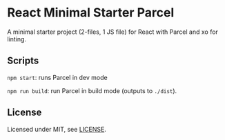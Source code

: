# React Minimal Starter Parcel

A minimal starter project (2-files, 1 JS file) for React with Parcel and xo for linting.

## Scripts

`npm start`: runs Parcel in dev mode

`npm run build`: run Parcel in build mode (outputs to `./dist`).

## License

Licensed under MIT, see [LICENSE](./LICENSE).
